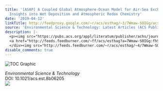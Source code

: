 ```yaml
---
title: '[ASAP] A Coupled Global Atmosphere-Ocean Model for Air-Sea Exchange of Mercury:
  Insights into Wet Deposition and Atmospheric Redox Chemistry'
date: '2019-04-12'
linkTitle: http://feedproxy.google.com/~r/acs/esthag/~3/7Wmaw-SOIGg/acs.est.8b06205
source: 'Environmental Science & Technology: Latest Articles (ACS Publications)'
description: |-
  <p><img src="https://pubs.acs.org/appl/literatum/publisher/achs/journals/content/esthag/0/esthag.ahead-of-print/acs.est.8b06205/20190412/images/medium/es-2018-06205w_0006.gif" alt="TOC Graphic"/></p><div><cite>Environmental Science & Technology</cite></div><div>DOI: 10.1021/acs.est.8b06205</div><div class="feedflare">
  <a href="http://feeds.feedburner.com/~ff/acs/esthag?a=7Wmaw-SOIGg:fhSTtLp6vTY:yIl2AUoC8zA"><img src="http://feeds.feedburner.com/~ff/acs/esthag?d=yIl2AUoC8zA" border="0"></img></a>
  </div><img src="http://feeds.feedburner.com/~r/acs/esthag/~4/7Wmaw-SOIGg" height="1" width="1" ...
disable_comments: true
---
```

<p><img src="https://pubs.acs.org/appl/literatum/publisher/achs/journals/content/esthag/0/esthag.ahead-of-print/acs.est.8b06205/20190412/images/medium/es-2018-06205w_0006.gif" alt="TOC Graphic"/></p><div><cite>Environmental Science & Technology</cite></div><div>DOI: 10.1021/acs.est.8b06205</div><div class="feedflare">
<a href="http://feeds.feedburner.com/~ff/acs/esthag?a=7Wmaw-SOIGg:fhSTtLp6vTY:yIl2AUoC8zA"><img src="http://feeds.feedburner.com/~ff/acs/esthag?d=yIl2AUoC8zA" border="0"></img></a>
</div><img src="http://feeds.feedburner.com/~r/acs/esthag/~4/7Wmaw-SOIGg" height="1" width="1" ...